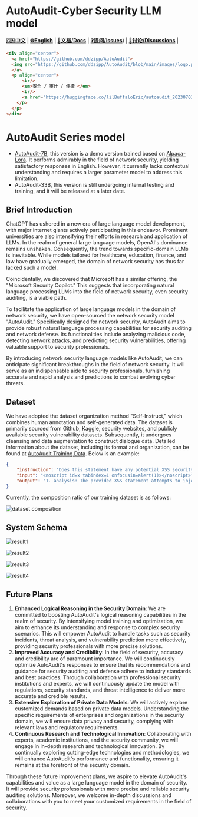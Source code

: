 # AutoAudit-Cyber Security LLM model

[**🇨🇳中文**](./README.md) | [**🌐English**](./README_EN.md) | [**📖文档/Docs**](https://github.com/ddzipp/AutoAudit/wiki) | [**❓提问/Issues**](https://github.com/ddzipp/AutoAudit/issues)) | [**💬讨论/Discussions**](https://github.com/ddzipp/AutoAudit/discussions) |

```html
<div align="center">
  <a href="https://github.com/ddzipp/AutoAudit">
  <img src="https://github.com/ddzipp/AutoAudit/blob/main/images/logo.png" width="50%">
  </a>
  <p align="center">
      <br/>
      <em>安全 / 审计 / 便捷 </em>
      <br/>
      <a href="https://huggingface.co/lilBuffaloEric/autoaudit_20230703_attempt1"><strong>HuggingFace</strong></a>
    </p>
  </p>
</div>
```

# AutoAudit Series model

- [AutoAudit-7B](), this version is a demo version trained based on [Alpaca-Lora](https://github.com/tloen/alpaca-lora). It performs admirably in the field of network security, yielding satisfactory responses in English. However, it currently lacks contextual understanding and requires a larger parameter model to address this limitation.
- AutoAudit-33B, this version is still undergoing internal testing and training, and it will be released at a later date.

## Brief Introduction

ChatGPT has ushered in a new era of large language model development, with major internet giants actively participating in this endeavor. Prominent universities are also intensifying their efforts in research and application of LLMs. In the realm of general large language models, OpenAI's dominance remains unshaken. Consequently, the trend towards specific-domain LLMs is inevitable. While models tailored for healthcare, education, finance, and law have gradually emerged, the domain of network security has thus far lacked such a model.

Coincidentally, we discovered that Microsoft has a similar offering, the "Microsoft Security Copilot." This suggests that incorporating natural language processing LLMs into the field of network security, even security auditing, is a viable path.

To facilitate the application of large language models in the domain of network security, we have open-sourced the network security model "AutoAudit." Specifically designed for network security, AutoAudit aims to provide robust natural language processing capabilities for security auditing and network defense. Its functionalities include analyzing malicious code, detecting network attacks, and predicting security vulnerabilities, offering valuable support to security professionals.

By introducing network security language models like AutoAudit, we can anticipate significant breakthroughs in the field of network security. It will serve as an indispensable aide to security professionals, furnishing accurate and rapid analysis and predictions to combat evolving cyber threats.

## Dataset

We have adopted the dataset organization method "Self-Instruct," which combines human annotation and self-generated data. The dataset is primarily sourced from Github, Kaggle, security websites, and publicly available security vulnerability datasets. Subsequently, it undergoes cleansing and data augmentation to construct dialogue data. Detailed information about the dataset, including its format and organization, can be found at [AutoAudit Training Data](https://github.com/ddzipp/AutoAudit/wiki/About-Dataset). Below is an example:

```json
{
	"instruction": "Does this statement have any potential XSS security risks?",
	"input": "<noscript id=x tabindex=1 onfocusin=alert(1)></noscript>",
	"output": "1. analysis: The provided XSS statement attempts to inject a script into the HTML page using the <noscript> tag. It sets the 'id' attribute to 'x', the 'tabindex' attribute to '1', and triggers the 'onfocusin' event to execute the 'alert(1)' JavaScript code. This code will display an alert dialog with the value '1'. \n2. risk: The risk associated with this statement is that it allows an attacker to inject arbitrary JavaScript code into the page and potentially manipulate its behavior or steal sensitive information from users. \n3. solution: To mitigate the XSS vulnerability, input validation and output encoding should be implemented. Any user input or untrusted data should be properly sanitized and validated before being rendered in HTML. Additionally, output encoding should be used when displaying dynamic content to ensure that any special characters are properly encoded and cannot be interpreted as code by the browser."
}
```

Currently, the composition ratio of our training dataset is as follows:

![dataset composition](https://github.com/ddzipp/AutoAudit/blob/main/images/dataset%20composition.png)

## System Schema

![result1](https://github.com/ddzipp/AutoAudit/blob/main/images/result1.png)

![result2](https://github.com/ddzipp/AutoAudit/blob/main/images/result2.png)

![result3](https://github.com/ddzipp/AutoAudit/blob/main/images/result3.png)

![result4](https://github.com/ddzipp/AutoAudit/blob/main/images/result4.png)

## Future Plans

1. **Enhanced Logical Reasoning in the Security Domain**: We are committed to boosting AutoAudit's logical reasoning capabilities in the realm of security. By intensifying model training and optimization, we aim to enhance its understanding and response to complex security scenarios. This will empower AutoAudit to handle tasks such as security incidents, threat analysis, and vulnerability prediction more effectively, providing security professionals with more precise solutions.
2. **Improved Accuracy and Credibility**: In the field of security, accuracy and credibility are of paramount importance. We will continuously optimize AutoAudit's responses to ensure that its recommendations and guidance for security auditing and defense adhere to industry standards and best practices. Through collaboration with professional security institutions and experts, we will continuously update the model with regulations, security standards, and threat intelligence to deliver more accurate and credible results.
3. **Extensive Exploration of Private Data Models**: We will actively explore customized demands based on private data models. Understanding the specific requirements of enterprises and organizations in the security domain, we will ensure data privacy and security, complying with relevant laws and regulatory requirements.
4. **Continuous Research and Technological Innovation**: Collaborating with experts, academic institutions, and the security community, we will engage in in-depth research and technological innovation. By continually exploring cutting-edge technologies and methodologies, we will enhance AutoAudit's performance and functionality, ensuring it remains at the forefront of the security domain.

Through these future improvement plans, we aspire to elevate AutoAudit's capabilities and value as a large language model in the domain of security. It will provide security professionals with more precise and reliable security auditing solutions. Moreover, we welcome in-depth discussions and collaborations with you to meet your customized requirements in the field of security.
